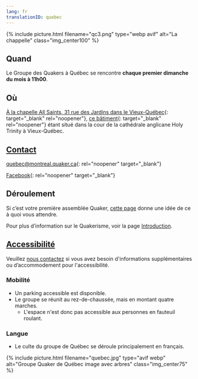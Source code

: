 ```yaml
---
lang: fr
translationID: quebec
---
```

{% include picture.html filename="qc3.png" type="webp avif" alt="La chappelle" class="img_center100" %}

## Quand
Le Groupe des Quakers à Québec se rencontre **chaque premier dimanche du mois à 11h00**.

## Où
[À la chapelle All Saints, 31 rue des Jardins dans le Vieux-Québec](https://www.google.com/maps/search/31%20rue%20des%20Jardins,%20Qu%C3%A9bec){: target="_blank" rel="noopener"}, [ce bâtiment](https://goo.gl/maps/Z9wtKLtwAHEGSB7V6){: target="_blank" rel="noopener"} étant situé dans la cour de la cathédrale anglicane Holy Trinity à Vieux-Québec.

## [Contact](/contact-fr)

[quebec@montreal.quaker.ca](mailto:quebec@montreal.quaker.ca){: rel="noopener" target="_blank"}

[Facebook](https://www.facebook.com/QuakersQuebecCanada/){: rel="noopener" target="_blank"}

## Déroulement
Si c’est votre première assemblée Quaker, [cette page](/à_propos) donne une idée de ce à quoi vous attendre.

Pour plus d’information sur le Quakerisme, voir la page [Introduction](/intro-fr).

## [Accessibilité](/accessibilité) <span class="stanchor"><a name="accessibilité"></a></span>
Veuillez [nous contactez](/contact-fr) si vous avez besoin d'informations supplémentaires ou d’accommodement pour l'accessibilité.
### Mobilité
* Un parking accessible est disponible.
* Le groupe se réunit au rez-de-chaussée, mais en montant quatre marches.
  * L'espace n'est donc pas accessible aux personnes en fauteuil roulant.

### Langue
* Le culte du groupe de Québec se déroule principalement en français.

{% include picture.html filename="quebec.jpg" type="avif webp" alt="Groupe Quaker de Québec image avec arbres" class="img_center75" %}
